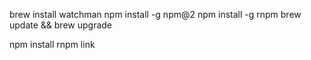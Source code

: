 
brew install watchman
npm install -g npm@2
npm install -g rnpm
brew update && brew upgrade

npm install
rnpm link